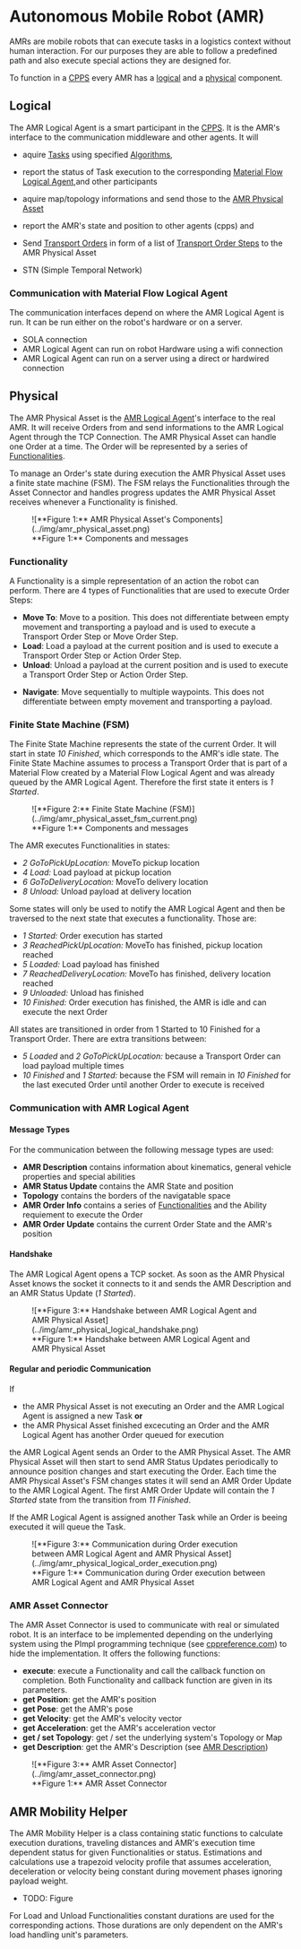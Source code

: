 <!--# TODO löschen: Material Flow

Hierarchy

- Material Flow
- Task
- Transport Order, Move Order, Action Order
- Transport Order Step, Move Order Step, Action Order Step

# Optimaflow

- application of sola and surrounding algorithms
- multiple [Material Flows](./material_flow.md)
- multiple AMRs
- multiple Loading Stations and Unloading Stations -->

# Autonomous Mobile Robot (AMR)

AMRs are mobile robots that can execute tasks in a logistics context without human interaction.
For our purposes they are able to follow a predefined path and also execute special actions they are designed for.

To function in a [CPPS](../intralogistics.md) every AMR has a [logical](#logical) and a [physical](#physical) component.
<!-- 
<figure markdown>
  ![**Figure 1:** Components and messages](../img/amr_logical_physical_overview.png)
  <figcaption markdown>**Figure 1:** Components and messages</figcaption>
</figure> -->

## Logical

The AMR Logical Agent is a smart participant in the [CPPS](../intralogistics.md).
It is the AMR's interface to the communication middleware and other agents.
It will

- aquire [Tasks](../glossary.md#t) using specified [Algorithms](optimization.md),
- report the status of Task execution to the corresponding [Material Flow Logical Agent](material_flow.md),and other participants
- aquire map/topology informations and send those to the [AMR Physical Asset](#physical)
- report the AMR's state and position to other agents (cpps) and
- Send [Transport Orders](../glossary.md#t) in form of a list of [Transport Order Steps](../glossary.md#t) to the AMR Physical Asset

- STN (Simple Temporal Network)

### Communication with Material Flow Logical Agent

The communication interfaces depend on where the AMR Logical Agent is run.
It can be run either on the robot's hardware or on a server.

<!-- Is this part of Material Flow Logical Agent? -->

- SOLA connection
- AMR Logical Agent can run on robot Hardware using a wifi connection
- AMR Logical Agent can run on a server using a direct or hardwired connection
<!-- * TODO there's more -->

## Physical

The AMR Physical Asset is the [AMR Logical Agent](#logical)'s interface to the real AMR.
It will receive Orders from and send informations to the AMR Logical Agent through the TCP Connection.
The AMR Physical Asset can handle one Order at a time.
The Order will be represented by a series of [Functionalities](#functionality).

To manage an Order's state during execution the AMR Physical Asset uses a finite state machine (FSM).
The FSM relays the Functionalities through the Asset Connector and handles progress updates the AMR Physical Asset receives whenever a Functionality is finished.

<!--
- simple
- only one Transport Order at a time, no queuing
- send the vehicles Description containing information about kinematics, general vehicle properties and special abilities to the AMR Logical Agent
- report AMR Status Updates consiting of the AMR's state (idle, working, error) and position to the AMR Logical Agent<br />
  will be offered other participants
- manage the execution of one [Transport Order](../glossary.md#t) at a time.
  Transport Orders are described in [Material Flow](./material_flow.md).
- report AMR Transport Order Updates, which are events that occurred related to the execution of Transport Order, to the AMR Logical Agent
- forward Transport Order Steps to execute to the real AMR as described in [Communication with real or simulated robot](#communication-with-real-or-simulated-robot)
-->

<figure markdown>
  ![**Figure 1:** AMR Physical Asset's Components](../img/amr_physical_asset.png)
  <figcaption markdown>**Figure 1:** Components and messages</figcaption>
</figure>

### Functionality

A Functionality is a simple representation of an action the robot can perform.
There are 4 types of Functionalities that are used to execute Order Steps:

- **Move To**: Move to a position.
  This does not differentiate between empty movement and transporting a payload and is used to execute a Transport Order Step or Move Order Step.
- **Load**: Load a payload at the current position and is used to execute a Transport Order Step or Action Order Step.
- **Unload**: Unload a payload at the current position and is used to execute a Transport Order Step or Action Order Step.
<!-- TODO Navigate is unused. Delete? -->
- **Navigate**: Move sequentially to multiple waypoints.
  This does not differentiate between empty movement and transporting a payload.

### Finite State Machine (FSM)

The Finite State Machine represents the state of the current Order.
It will start in state _10 Finished_, which corresponds to the AMR's idle state.
The Finite State Machine assumes to process a Transport Order that is part of a Material Flow created by a Material Flow Logical Agent and was already queued by the AMR Logical Agent.
Therefore the first state it enters is _1 Started_.

<figure markdown>
  ![**Figure 2:** Finite State Machine (FSM)](../img/amr_physical_asset_fsm_current.png)
  <figcaption markdown>**Figure 1:** Components and messages</figcaption>
</figure>

The AMR executes Functionalities in states:

- _2 GoToPickUpLocation:_ MoveTo pickup location
- _4 Load:_ Load payload at pickup location
- _6 GoToDeliveryLocation:_ MoveTo delivery location
- _8 Unload:_ Unload payload at delivery location

Some states will only be used to notify the AMR Logical Agent and then be traversed to the next state that executes a functionality.
Those are:

- _1 Started:_ Order execution has started
- _3 ReachedPickUpLocation:_ MoveTo has finished, pickup location reached
- _5 Loaded:_ Load payload has finished
- _7 ReachedDeliveryLocation:_ MoveTo has finished, delivery location reached
- _9 Unloaded:_ Unload has finished
- _10 Finished:_ Order execution has finished, the AMR is idle and can execute the next Order

All states are transitioned in order from 1 Started to 10 Finished for a Transport Order.
There are extra transitions between:

- _5 Loaded_ and _2 GoToPickUpLocation:_ because a Transport Order can load payload multiple times
- _10 Finished_ and _1 Started:_ because the FSM will remain in _10 Finished_ for the last executed Order until another Order to execute is received

### Communication with AMR Logical Agent

#### Message Types

For the communication between the following message types are used:

- **AMR Description** contains information about kinematics, general vehicle properties and special abilities
- **AMR Status Update** contains the AMR State and position
- **Topology** contains the borders of the navigatable space
- **AMR Order Info** contains a series of [Functionalities](#functionality) and the Ability requiement to execute the Order
- **AMR Order Update** contains the current Order State and the AMR's position

#### Handshake

The AMR Logical Agent opens a TCP socket.
As soon as the AMR Physical Asset knows the socket it connects to it and sends the AMR Description and an AMR Status Update (_1 Started_).
<!-- AMR Logical Agent sends nothing back -->

<figure markdown>
  ![**Figure 3:** Handshake between AMR Logical Agent and AMR Physical Asset](../img/amr_physical_logical_handshake.png)
  <figcaption markdown>**Figure 1:** Handshake between AMR Logical Agent and AMR Physical Asset</figcaption>
</figure>

#### Regular and periodic Communication

If

- the AMR Physical Asset is not executing an Order and the AMR Logical Agent is assigned a new Task **or**
- the AMR Physical Asset finished excecuting an Order and the AMR Logical Agent has another Order queued for execution

the AMR Logical Agent sends an Order to the AMR Physical Asset.
The AMR Physical Asset will then start to send AMR Status Updates periodically to announce position changes and start executing the Order.
Each time the AMR Physical Asset's FSM changes states it will send an AMR Order Update to the AMR Logical Agent.
The first AMR Order Update will contain the _1 Started_ state from the transition from _11 Finished_.

If the AMR Logical Agent is assigned another Task while an Order is beeing executed it will queue the Task.

<figure markdown>
  ![**Figure 3:** Communication during Order execution between AMR Logical Agent and AMR Physical Asset](../img/amr_physical_logical_order_execution.png)
  <figcaption markdown>**Figure 1:** Communication during Order execution between AMR Logical Agent and AMR Physical Asset</figcaption>
</figure>

### AMR Asset Connector

The AMR Asset Connector is used to communicate with real or simulated robot.
It is an interface to be implemented depending on the underlying system using the PImpl programming technique (see [cppreference.com](https://en.cppreference.com/w/cpp/language/pimpl)) to hide the implementation.
It offers the following functions:

- **execute**: execute a Functionality and call the callback function on completion.
  Both Functionality and callback function are given in its parameters.
- **get Position**: get the AMR's position
- **get Pose**: get the AMR's pose <!-- TODO Glossary Pose: position and orientation -->
- **get Velocity**: get the AMR's velocity vector
- **get Acceleration**: get the AMR's acceleration vector
- **get / set Topology**: get / set the underlying system's Topology or Map
- **get Description**: get the AMR's Description (see [AMR Description](#message-types))

<figure markdown>
  ![**Figure 3:** AMR Asset Connector](../img/amr_asset_connector.png)
  <figcaption markdown>**Figure 1:** AMR Asset Connector</figcaption>
</figure>

## AMR Mobility Helper

The AMR Mobility Helper is a class containing static functions to calculate execution durations, traveling distances and AMR's execution time dependent status for given Functionalities or status.
Estimations and calculations use a trapezoid velocity profile that assumes acceleration, deceleration or velocity being constant during movement phases ignoring payload weight.

- TODO: Figure

For Load and Unload Functionalities constant durations are used for the corresponding actions.
Those durations are only dependent on the AMR's load handling unit's parameters.

